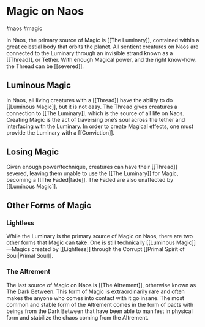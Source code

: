 # Magic on Naos
#naos #magic

In Naos, the primary source of Magic is [[The Luminary]], contained within a great celestial body that orbits the planet. All sentient creatures on Naos are connected to the Luminary through an invisible strand known as a [[Thread]], or Tether. With enough Magical power, and the right know-how, the Thread can be [[severed]].

## Luminous Magic
In Naos, all living creatures with a [[Thread]] have the ability to do [[Luminous Magic]], but it is not easy. The Thread gives creatures a connection to [[The Luminary]], which is the source of all life on Naos. Creating Magic is the act of traversing one’s soul across the tether and interfacing with the Luminary. In order to create Magical effects, one must provide the Luminary with a [[Conviction]].

## Losing Magic
Given enough power/technique, creatures can have their [[Thread]] severed, leaving them unable to use the [[The Luminary]] for Magic, becoming a [[The Faded|fade]]. The Faded are also unaffected by [[Luminous Magic]].

## Other Forms of Magic
### Lightless
While the Luminary is the primary source of Magic on Naos, there are two other forms that Magic can take. One is still technically [[Luminous Magic]]—Magics created by [[Lightless]] through the Corrupt [[Primal Spirit of Soul|Primal Soul]].

### The Altrement
The last source of Magic on Naos is [[The Altrement]], otherwise known as The Dark Between. This form of Magic is extraordinarily rare and often makes the anyone who comes into contact with it go insane. The most common and stable form of the Altrement comes in the form of pacts with beings from the Dark Between that have been able to manifest in physical form and stabilize the chaos coming from the Altrement.